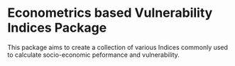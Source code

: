 # Econometrics based Vulnerability Indices Package

This package aims to create a collection of various Indices commonly used to calculate socio-economic peformance and vulnerability. 